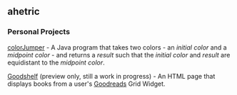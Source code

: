 ## ahetric

### Personal Projects

[colorJumper](https://github.com/ahetric/colorJumper) - A Java program that takes two colors - an _initial color_ and a _midpoint color_ - and returns a _result_ such that the _initial color_ and _result_ are equidistant to the _midpoint color_.

[Goodshelf](https://ahetric.github.io/goodshelf/) (preview only, still a work in progress) - An HTML page that displays books from a user's [Goodreads](https://www.goodreads.com/) Grid Widget.
